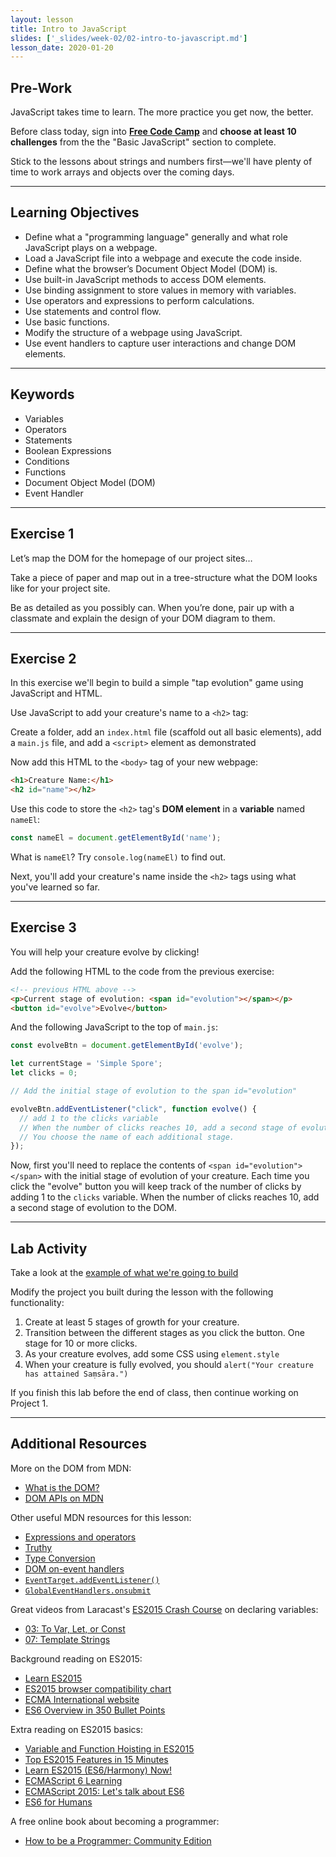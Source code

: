 ```yaml
---
layout: lesson
title: Intro to JavaScript
slides: ['_slides/week-02/02-intro-to-javascript.md']
lesson_date: 2020-01-20
---
```


## Pre-Work

JavaScript takes time to learn. The more practice you get now, the better.

Before class today, sign into **[Free Code Camp](http://www.freecodecamp.com/map)** and **choose at least 10 challenges** from the the "Basic JavaScript" section to complete.

Stick to the lessons about strings and numbers first—we'll have plenty of time to work arrays and objects over the coming days.

---

## Learning Objectives

- Define what a "programming language" generally and what role JavaScript plays on a webpage.
- Load a JavaScript file into a webpage and execute the code inside.
- Define what the browser’s Document Object Model (DOM) is.
- Use built-in JavaScript methods to access DOM elements.
- Use binding assignment to store values in memory with variables.
- Use operators and expressions to perform calculations.
- Use statements and control flow.
- Use basic functions.
- Modify the structure of a webpage using JavaScript.
- Use event handlers to capture user interactions and change DOM elements.

---

## Keywords

- Variables
- Operators
- Statements
- Boolean Expressions
- Conditions
- Functions
- Document Object Model (DOM)
- Event Handler

---

## Exercise 1

Let’s map the DOM for the homepage of our project sites…

Take a piece of paper and map out in a tree-structure what the DOM looks like for your project site.

Be as detailed as you possibly can. When you’re done, pair up with a classmate and explain the design of your DOM diagram to them.

---

## Exercise 2

In this exercise we'll begin to build a simple "tap evolution" game using JavaScript and HTML.

Use JavaScript to add your creature's name to a `<h2>` tag:

Create a folder, add an `index.html` file (scaffold out all basic elements), add a `main.js` file, and add a `<script>` element as demonstrated

Now add this HTML to the `<body>` tag of your new webpage:

```html
<h1>Creature Name:</h1>
<h2 id="name"></h2>
```

Use this code to store the `<h2>` tag's **DOM element** in a **variable** named `nameEl`:

```js
const nameEl = document.getElementById('name');
```

What is `nameEl`? Try `console.log(nameEl)` to find out.

Next, you'll add your creature's name inside the `<h2>` tags using what you've learned so far.

---

## Exercise 3

You will help your creature evolve by clicking!

Add the following HTML to the code from the previous exercise:

```html
<!-- previous HTML above -->
<p>Current stage of evolution: <span id="evolution"></span></p>
<button id="evolve">Evolve</button>
```

And the following JavaScript to the top of `main.js`:

```js
const evolveBtn = document.getElementById('evolve');

let currentStage = 'Simple Spore';
let clicks = 0;

// Add the initial stage of evolution to the span id="evolution"

evolveBtn.addEventListener("click", function evolve() {
  // add 1 to the clicks variable
  // When the number of clicks reaches 10, add a second stage of evolution to the DOM!
  // You choose the name of each additional stage.
});

```

Now, first you'll need to replace the contents of `<span id="evolution"></span>` with the initial stage of evolution of your creature. Each time you click the "evolve" button you will keep track of the number of clicks by adding 1 to the `clicks` variable.
When the number of clicks reaches 10, add a second stage of evolution to the DOM.

---

## Lab Activity

Take a look at the [example of what we're going to build](https://redacademy.github.io/wdp-exercise-solutions/treeclicker/)

Modify the project you built during the lesson with the following functionality:

1. Create at least 5 stages of growth for your creature.
2. Transition between the different stages as you click the button. One stage for 10 or more clicks.
3. As your creature evolves, add some CSS using `element.style`
4. When your creature is fully evolved, you should `alert("Your creature has attained Saṃsāra.")`


If you finish this lab before the end of class, then continue working on Project 1.

---

## Additional Resources

More on the DOM from MDN:

- [What is the DOM?](https://developer.mozilla.org/en-US/docs/Web/API/Document_Object_Model/Introduction)
- [DOM APIs on MDN](https://developer.mozilla.org/en-US/docs/Web/API/Document_Object_Model)

Other useful MDN resources for this lesson:

- [Expressions and operators](https://developer.mozilla.org/en-US/docs/Web/JavaScript/Guide/Expressions_and_Operators)
- [Truthy](https://developer.mozilla.org/en-US/docs/Glossary/Truthy)
- [Type Conversion](https://developer.mozilla.org/en-US/docs/Glossary/Type_Conversion)
- [DOM on-event handlers](https://developer.mozilla.org/en-US/docs/Web/Guide/Events/Event_handlers)
- [`EventTarget.addEventListener()`](https://developer.mozilla.org/en-US/docs/Web/API/EventTarget/addEventListener)
- [`GlobalEventHandlers.onsubmit`](https://developer.mozilla.org/en-US/docs/Web/API/GlobalEventHandlers/onsubmit)

Great videos from Laracast's [ES2015 Crash Course](https://laracasts.com/series/es6-cliffsnotes) on declaring variables:

- [03: To Var, Let, or Const](https://laracasts.com/series/es6-cliffsnotes/episodes/3)
- [07: Template Strings](https://laracasts.com/series/es6-cliffsnotes/episodes/7)

Background reading on ES2015:

- [Learn ES2015](https://babeljs.io/docs/en/learn/#ecmascript-2015-features)
- [ES2015 browser compatibility chart](https://caniuse.com/#search=es6)
- [ECMA International website](https://www.ecma-international.org/memento/tc39.html)
- [ES6 Overview in 350 Bullet Points](https://github.com/bevacqua/es6)

Extra reading on ES2015 basics:

- [Variable and Function Hoisting in ES2015](https://bitsofco.de/variable-and-function-hoisting-in-es2015/)
- [Top ES2015 Features in 15 Minutes](https://kadira.io/blog/other/top-es2015-features-in-15-minutes)
- [Learn ES2015 (ES6/Harmony) Now!](http://learnharmony.org/)
- [ECMAScript 6 Learning](https://github.com/ericdouglas/ES6-Learning)
- [ECMAScript 2015: Let's talk about ES6](https://medium.com/ecmascript-2015)
- [ES6 for Humans](https://github.com/metagrover/ES6-for-humans)

A free online book about becoming a programmer:

- [How to be a Programmer: Community Edition](https://github.com/braydie/HowToBeAProgrammer/)
